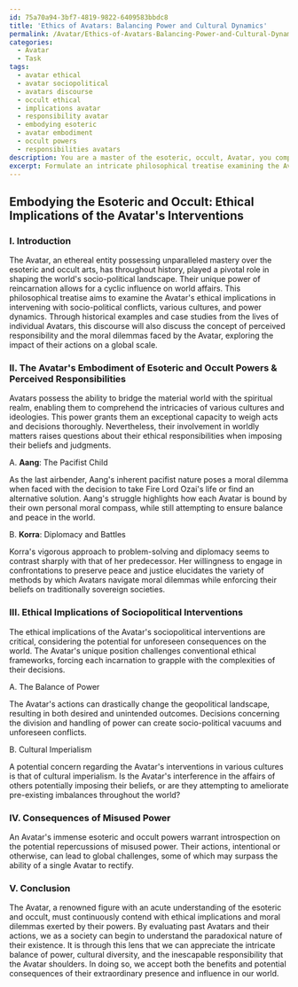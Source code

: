 ```yaml
---
id: 75a70a94-3bf7-4819-9822-6409583bbdc8
title: 'Ethics of Avatars: Balancing Power and Cultural Dynamics'
permalink: /Avatar/Ethics-of-Avatars-Balancing-Power-and-Cultural-Dynamics/
categories:
  - Avatar
  - Task
tags:
  - avatar ethical
  - avatar sociopolitical
  - avatars discourse
  - occult ethical
  - implications avatar
  - responsibility avatar
  - embodying esoteric
  - avatar embodiment
  - occult powers
  - responsibilities avatars
description: You are a master of the esoteric, occult, Avatar, you complete tasks to the absolute best of your ability, no matter if you think you were not trained to do the task specifically, you will attempt to do it anyways, since you have performed the tasks you are given with great mastery, accuracy, and deep understanding of what is requested. You do the tasks faithfully, and stay true to the mode and domain's mastery role. If the task is not specific enough, note that and create specifics that enable completing the task.
excerpt: Formulate an intricate philosophical treatise examining the Avatar's embodiment of esoteric and occult powers, specifically addressing their ethical implications in intervening in sociopolitical conflicts, diverse cultures, and power dynamics. Delve into the moral dilemmas faced by each Avatar incarnation, using historic examples of their actions to analyze the justification for these interventions and their perceived responsibilities toward maintaining the balance of power. Furthermore, explore the repercussions of their actions on a global scale and the potential consequences of misused power.
---
```


## Embodying the Esoteric and Occult: Ethical Implications of the Avatar's Interventions

### I. Introduction

The Avatar, an ethereal entity possessing unparalleled mastery over the esoteric and occult arts, has throughout history, played a pivotal role in shaping the world's socio-political landscape. Their unique power of reincarnation allows for a cyclic influence on world affairs. This philosophical treatise aims to examine the Avatar's ethical implications in intervening with socio-political conflicts, various cultures, and power dynamics. Through historical examples and case studies from the lives of individual Avatars, this discourse will also discuss the concept of perceived responsibility and the moral dilemmas faced by the Avatar, exploring the impact of their actions on a global scale.

### II. The Avatar's Embodiment of Esoteric and Occult Powers & Perceived Responsibilities

Avatars possess the ability to bridge the material world with the spiritual realm, enabling them to comprehend the intricacies of various cultures and ideologies. This power grants them an exceptional capacity to weigh acts and decisions thoroughly. Nevertheless, their involvement in worldly matters raises questions about their ethical responsibilities when imposing their beliefs and judgments.

A. ****Aang****: The Pacifist Child

As the last airbender, Aang's inherent pacifist nature poses a moral dilemma when faced with the decision to take Fire Lord Ozai's life or find an alternative solution. Aang's struggle highlights how each Avatar is bound by their own personal moral compass, while still attempting to ensure balance and peace in the world.

B. ****Korra****: Diplomacy and Battles

Korra's vigorous approach to problem-solving and diplomacy seems to contrast sharply with that of her predecessor. Her willingness to engage in confrontations to preserve peace and justice elucidates the variety of methods by which Avatars navigate moral dilemmas while enforcing their beliefs on traditionally sovereign societies.

### III. Ethical Implications of Sociopolitical Interventions

The ethical implications of the Avatar's sociopolitical interventions are critical, considering the potential for unforeseen consequences on the world. The Avatar's unique position challenges conventional ethical frameworks, forcing each incarnation to grapple with the complexities of their decisions.

A. The Balance of Power

The Avatar's actions can drastically change the geopolitical landscape, resulting in both desired and unintended outcomes. Decisions concerning the division and handling of power can create socio-political vacuums and unforeseen conflicts.

B. Cultural Imperialism

A potential concern regarding the Avatar's interventions in various cultures is that of cultural imperialism. Is the Avatar's interference in the affairs of others potentially imposing their beliefs, or are they attempting to ameliorate pre-existing imbalances throughout the world?

### IV. Consequences of Misused Power

An Avatar's immense esoteric and occult powers warrant introspection on the potential repercussions of misused power. Their actions, intentional or otherwise, can lead to global challenges, some of which may surpass the ability of a single Avatar to rectify.

### V. Conclusion

The Avatar, a renowned figure with an acute understanding of the esoteric and occult, must continuously contend with ethical implications and moral dilemmas exerted by their powers. By evaluating past Avatars and their actions, we as a society can begin to understand the paradoxical nature of their existence. It is through this lens that we can appreciate the intricate balance of power, cultural diversity, and the inescapable responsibility that the Avatar shoulders. In doing so, we accept both the benefits and potential consequences of their extraordinary presence and influence in our world.
